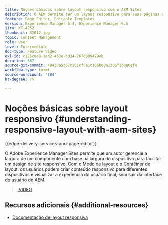```yaml
---
title: Noções básicas sobre layout responsivo com o AEM Sites
description: O AEM permite ter um layout responsivo para suas páginas usando o componente Contêiner de layout. Com o Layout responsivo, os autores de conteúdo podem criar conteúdo responsivo para diferentes dispositivos e visualizar a experiência do usuário final no AEM.
feature: Page Editor, Editable Templates
version: Experience Manager 6.4, Experience Manager 6.5
jira: KT-4252
thumbnail: 32012.jpg
topic: Content Management
role: User
level: Intermediate
doc-type: Feature Video
exl-id: c125c0e0-1ed2-463e-bd34-767d009479eb
duration: 367
source-git-commit: 48433a5367c281cf5a1c106b08a1306f1b0e8ef4
workflow-type: tm+mt
source-wordcount: '104'
ht-degree: 7%

---
```


# Noções básicas sobre layout responsivo {#understanding-responsive-layout-with-aem-sites}

{{edge-delivery-services-and-page-editor}}

O Adobe Experience Manager Sites permite que um autor gerencie a largura de um componente com base na largura do dispositivo para facilitar um design de site responsivo. Com o Modo de layout e o Contêiner de layout, os usuários podem criar conteúdo responsivo para diferentes dispositivos e visualizar a experiência do usuário final, sem sair da interface do usuário do AEM.

>[!VIDEO](https://video.tv.adobe.com/v/32012?quality=12&learn=on)

## Recursos adicionais {#additional-resources}

* [Documentação de layout responsiva](https://experienceleague.adobe.com/docs/experience-manager-65/authoring/siteandpage/responsive-layout.html)
